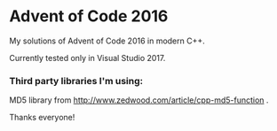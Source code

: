# Advent of Code 2016
My solutions of Advent of Code 2016 in modern C++.

Currently tested only in Visual Studio 2017.

### Third party libraries I'm using:
MD5 library from http://www.zedwood.com/article/cpp-md5-function .

Thanks everyone!
